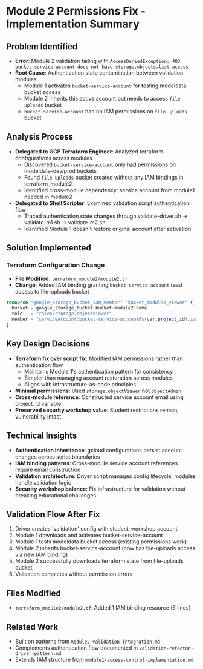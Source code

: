 # Module 2 Permissions Fix - Implementation Summary

## Problem Identified
- **Error**: Module 2 validation failing with `AccessDeniedException: 403 bucket-service-account does not have storage.objects.list access`
- **Root Cause**: Authentication state contamination between validation modules
  - Module 1 activates `bucket-service-account` for testing modeldata bucket access
  - Module 2 inherits this active account but needs to access `file-uploads` bucket
  - `bucket-service-account` had no IAM permissions on `file-uploads` bucket

## Analysis Process
- **Delegated to GCP Terraform Engineer**: Analyzed terraform configurations across modules
  - Discovered `bucket-service-account` only had permissions on modeldata-dev/prod buckets
  - Found `file-uploads` bucket created without any IAM bindings in terraform_module2
  - Identified cross-module dependency: service account from module1 needed in module2
- **Delegated to Shell Scripter**: Examined validation script authentication flow
  - Traced authentication state changes through validate-driver.sh → validate-m1.sh → validate-m2.sh
  - Identified Module 1 doesn't restore original account after activation

## Solution Implemented
### Terraform Configuration Change
- **File Modified**: `terraform_module2/module2.tf`
- **Change**: Added IAM binding granting `bucket-service-account` read access to file-uploads bucket
```terraform
resource "google_storage_bucket_iam_member" "bucket_module2_viewer" {
  bucket = google_storage_bucket.bucket-module2.name
  role   = "roles/storage.objectViewer"
  member = "serviceAccount:bucket-service-account@${var.project_id}.iam.gserviceaccount.com"
}
```

## Key Design Decisions
- **Terraform fix over script fix**: Modified IAM permissions rather than authentication flow
  - Maintains Module 1's authentication pattern for consistency
  - Simpler than managing account restoration across modules
  - Aligns with infrastructure-as-code principles
- **Minimal permissions**: Used `storage.objectViewer` not `objectAdmin`
- **Cross-module reference**: Constructed service account email using project_id variable
- **Preserved security workshop value**: Student restrictions remain, vulnerability intact

## Technical Insights
- **Authentication inheritance**: gcloud configurations persist account changes across script boundaries
- **IAM binding patterns**: Cross-module service account references require email construction
- **Validation architecture**: Driver script manages config lifecycle, modules handle validation logic
- **Security workshop balance**: Fix infrastructure for validation without breaking educational challenges

## Validation Flow After Fix
1. Driver creates 'validation' config with student-workshop account
2. Module 1 downloads and activates bucket-service-account
3. Module 1 tests modeldata bucket access (existing permissions work)
4. Module 2 inherits bucket-service-account (now has file-uploads access via new IAM binding)
5. Module 2 successfully downloads terraform state from file-uploads bucket
6. Validation completes without permission errors

## Files Modified
- `terraform_module2/module2.tf`: Added 1 IAM binding resource (6 lines)

## Related Work
- Built on patterns from `module2-validation-integration.md`
- Complements authentication flow documented in `validation-refactor-driver-pattern.md`
- Extends IAM structure from `module1-access-control-implementation.md`